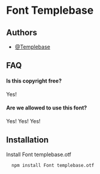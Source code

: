 # Font Templebase


## Authors

- [@Templebase](https://www.youtube.com/channel/UCmRzZcCytQb80vcyGuV2tzg)


## FAQ

#### Is this copyright free?

Yes!

#### Are we allowed to use this font?

Yes! Yes! Yes!


## Installation

Install Font templebase.otf

```bash
  npm install Font templebase.otf
```
    
